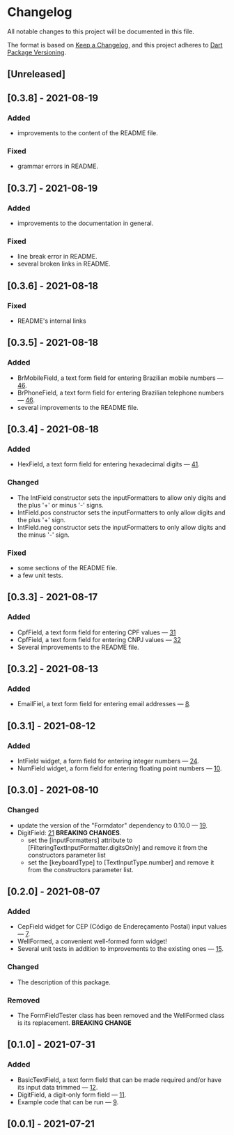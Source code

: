 # Changelog

All notable changes to this project will be documented in this file.

The format is based on [Keep a Changelog](https://keepachangelog.com/en/1.0.0/),
and this project adheres to [Dart Package Versioning](https://dart.dev/tools/pub/versioning).

## [Unreleased]

## [0.3.8] - 2021-08-19

### Added
- improvements to the content of the README file.
 
### Fixed
- grammar errors in README.

## [0.3.7] - 2021-08-19

### Added

- improvements to the documentation in general.

### Fixed

- line break error in README.
- several broken links in README.

## [0.3.6] - 2021-08-18

### Fixed

- README's internal links

## [0.3.5] - 2021-08-18

### Added

- BrMobileField, a text form field for entering Brazilian mobile numbers —
  [46](https://github.com/dartoos-dev/well_formed/issues/46).
- BrPhoneField, a text form field for entering Brazilian telephone numbers —
  [46](https://github.com/dartoos-dev/well_formed/issues/46).
- several improvements to the README file.

## [0.3.4] - 2021-08-18

### Added

- HexField, a text form field for entering hexadecimal digits —
  [41](https://github.com/dartoos-dev/well_formed/issues/41).

### Changed

- The IntField constructor sets the inputFormatters to allow only digits and
  the plus '+' or minus '-' signs.
- IntField.pos constructor sets the inputFormatters to only allow digits and
  the plus '+' sign.
- IntField.neg constructor sets the inputFormatters to only allow digits and
  the minus '-' sign.

### Fixed

- some sections of the README file.
- a few unit tests.

## [0.3.3] - 2021-08-17

### Added

- CpfField, a text form field for entering CPF values —
  [31](https://github.com/dartoos-dev/well_formed/issues/31)
- CpfField, a text form field for entering CNPJ values —
  [32](https://github.com/dartoos-dev/well_formed/issues/32)
- Several improvements to the README file.

## [0.3.2] - 2021-08-13

### Added

- EmailFiel, a text form field for entering email addresses —
  [8](https://github.com/dartoos-dev/well_formed/issues/8).

## [0.3.1] - 2021-08-12

### Added

- IntField widget, a form field for entering integer numbers —
  [24](https://github.com/dartoos-dev/well_formed/issues/24).
- NumField widget, a form field for entering floating point numbers —
  [10](https://github.com/dartoos-dev/well_formed/issues/10).

## [0.3.0] - 2021-08-10

### Changed

- update the version of the "Formdator" dependency to 0.10.0 —
  [19](https://github.com/dartoos-dev/well_formed/issues/19).
- DigitField: [21](https://github.com/dartoos-dev/well_formed/issues/21)
  **BREAKING CHANGES**.
  - set the [inputFormatters] attribute to
    [FilteringTextInputFormatter.digitsOnly] and remove it from the constructors
    parameter list
  - set the [keyboardType] to [TextInputType.number] and remove it from the
    constructors parameter list.

## [0.2.0] - 2021-08-07

### Added

- CepField widget for CEP (Código de Endereçamento Postal) input values —
  [7](https://github.com/dartoos-dev/well_formed/issues/7).
- WellFormed, a convenient well-formed form widget!
- Several unit tests in addition to improvements to the existing ones —
  [15](https://github.com/dartoos-dev/well_formed/issues/15).

### Changed

- The description of this package.

### Removed

- The FormFieldTester class has been removed and the WellFormed class is its
  replacement. **BREAKING CHANGE**

## [0.1.0] - 2021-07-31

### Added

- BasicTextField, a text form field that can be made required and/or have its
  input data trimmed — [12](https://github.com/dartoos-dev/well_formed/issues/12).
- DigitField, a digit-only form field —
  [11](https://github.com/dartoos-dev/well_formed/issues/11).
- Example code that can be run —
  [9](https://github.com/dartoos-dev/well_formed/issues/9).

## [0.0.1] - 2021-07-21
